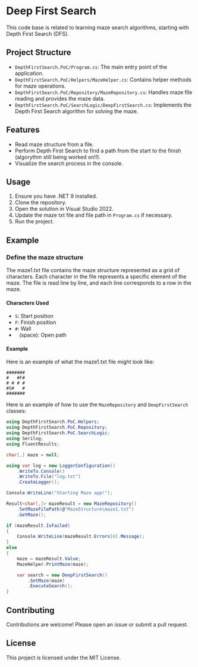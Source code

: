 # Deep First Search

This code base is related to learning maze search algorithms, starting with Depth First Search (DFS).

## Project Structure

- `DepthFirstSearch.PoC/Program.cs`: The main entry point of the application.
- `DepthFirstSearch.PoC/Helpers/MazeHelper.cs`: Contains helper methods for maze operations.
- `DepthFirstSearch.PoC/Repository/MazeRepository.cs`: Handles maze file reading and provides the maze data.
- `DepthFirstSearch.PoC/SearchLogic/DeepFirstSearch.cs`: Implements the Depth First Search algorithm for solving the maze.

## Features

- Read maze structure from a file.
- Perform Depth First Search to find a path from the start to the finish (algorythm still being worked on!!).
- Visualize the search process in the console.

## Usage

1. Ensure you have .NET 9 installed.
2. Clone the repository.
3. Open the solution in Visual Studio 2022.
4. Update the maze txt file and file path in `Program.cs` if necessary.
5. Run the project.

## Example

### Define the maze structure
The maze1.txt file contains the maze structure represented as a grid of characters. Each character in the file represents a specific element of the maze. 
The file is read line by line, and each line corresponds to a row in the maze.

#### Characters Used
- `S`: Start position
- `F`: Finish position
- `#`: Wall
- ` ` (space): Open path

#### Example
Here is an example of what the maze1.txt file might look like:
```
#######
#   #F#
# # # #
#S#   #
#######
```

Here is an example of how to use the `MazeRepository` and `DeepFirstSearch` classes:

```csharp
using DepthFirstSearch.PoC.Helpers;
using DepthFirstSearch.PoC.Repository;
using DepthFirstSearch.PoC.SearchLogic;
using Serilog;
using FluentResults;

char[,] maze = null;

using var log = new LoggerConfiguration()
    .WriteTo.Console()
    .WriteTo.File("log.txt")
    .CreateLogger();

Console.WriteLine("Starting Maze app!");

Result<char[,]> mazeResult = new MazeRepository()
    .SetMazeFilePath(@"MazeStructure\maze1.txt")
    .GetMaze();

if (mazeResult.IsFailed)
{
    Console.WriteLine(mazeResult.Errors[0].Message);
}
else
{
    maze = mazeResult.Value;
    MazeHelper.PrintMaze(maze);

    var search = new DeepFirstSearch()
        .SetMaze(maze)
        .ExecuteSearch();
}
```

## Contributing

Contributions are welcome! Please open an issue or submit a pull request.

## License

This project is licensed under the MIT License.

